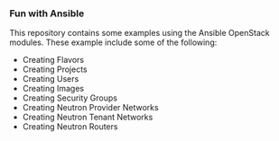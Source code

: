 ### Fun with Ansible

This repository contains some examples using the Ansible OpenStack modules. These example include
some of the following: 

- Creating Flavors
- Creating Projects
- Creating Users
- Creating Images
- Creating Security Groups
- Creating Neutron Provider Networks
- Creating Neutron Tenant Networks
- Creating Neutron Routers
